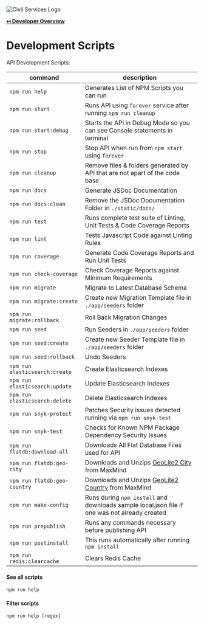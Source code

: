 ![Civil Services Logo](https://cdn.civil.services/common/github-logo.png "Civil Services Logo")

**[↤ Developer Overview](../README.md)**

Development Scripts
===

API Development Scripts:

| command                        | description                                                                                         |
|--------------------------------|-----------------------------------------------------------------------------------------------------|
| `npm run help`                 | Generates List of NPM Scripts you can run                                                           |
| `npm run start`                | Runs API using `forever` service after running `npm run cleanup`                                    |
| `npm run start:debug`          | Starts the API in Debug Mode so you can see Console statements in terminal                          |
| `npm run stop`                 | Stop API when run from `npm start` using `forever`                                                  |
| `npm run cleanup`              | Remove files & folders generated by API that are not apart of the code base                         |
| `npm run docs`                 | Generate JSDoc Documentation                                                                        |
| `npm run docs:clean`           | Remove the JSDoc Documentation Folder in `./static/docs/`                                           |
| `npm run test`                 | Runs complete test suite of Linting, Unit Tests & Code Coverage Reports                             |
| `npm run lint`                 | Tests Javascript Code against Linting Rules                                                         |
| `npm run coverage`             | Generate Code Coverage Reports and Run Unit Tests                                                   |
| `npm run check-coverage`       | Check Coverage Reports against Minimum Requirements                                                 |
| `npm run migrate`              | Migrate to Latest Database Schema                                                                   |
| `npm run migrate:create  `     | Create new Migration Template file in `./app/seeders` folder                                        |
| `npm run migrate:rollback`     | Roll Back Migration Changes                                                                         |
| `npm run seed`                 | Run Seeders in `./app/seeders` folder                                                               |
| `npm run seed:create`          | Create new Seeder Template file in `./app/seeders` folder                                           |
| `npm run seed:rollback`        | Undo Seeders                                                                                        |
| `npm run elasticsearch:create` | Create Elasticsearch Indexes                                                                        |
| `npm run elasticsearch:update` | Update Elasticsearch Indexes                                                                        |
| `npm run elasticsearch:delete` | Delete Elasticsearch Indexes                                                                        |
| `npm run snyk-protect`         | Patches Security issues detected running via `npm run snyk-test`                                    |
| `npm run snyk-test`            | Checks for Known NPM Package Dependency Security Issues                                             |
| `npm run flatdb:download-all`  | Downloads All Flat Database Files used for API                                                      |
| `npm run flatdb:geo-city`      | Downloads and Unzips [GeoLite2 City](http://dev.maxmind.com/geoip/geoip2/geolite2/) from MaxMind    |
| `npm run flatdb:geo-country`   | Downloads and Unzips [GeoLite2 Country](http://dev.maxmind.com/geoip/geoip2/geolite2/) from MaxMind |
| `npm run make-config`          | Runs during `npm install` and downloads sample local.json file if one was not already created       |
| `npm run prepublish`           | Runs any commands necessary before publishing API                                                   |
| `npm run postinstall`          | This runs automatically after running `npm install`                                                 |
| `npm run redis:clearcache`     | Clears Redis Cache                                                                                  |


#### See all scripts

```
npm run help
```


#### Filter scripts

```
npm run help [regex]
```